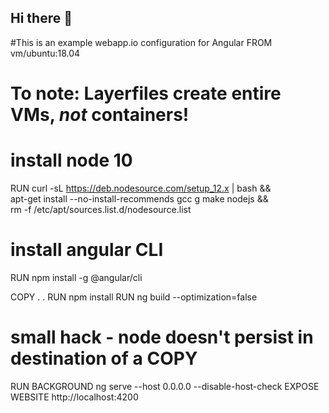 ## Hi there 👋

<!--

**Here are some ideas to get you started:**

🙋‍♀️ A short introduction - what is your organization all about?
🌈 Contribution guidelines - how can the community get involved?
👩‍💻 Useful resources - where can the community find your docs? Is there anything else the community should know?
🍿 Fun facts - what does your team eat for breakfast?
🧙 Remember, you can do mighty things with the power of [Markdown](https://docs.github.com/github/writing-on-github/getting-started-with-writing-and-formatting-on-github/basic-writing-and-formatting-syntax)
-->

#This is an example webapp.io configuration for Angular
FROM vm/ubuntu:18.04

# To note: Layerfiles create entire VMs, *not* containers!

# install node 10
RUN curl -sL https://deb.nodesource.com/setup_12.x | bash && \
    apt-get install --no-install-recommends gcc g   make nodejs && \
    rm -f /etc/apt/sources.list.d/nodesource.list

# install angular CLI
RUN npm install -g @angular/cli

COPY . .
RUN npm install
RUN ng build --optimization=false
# small hack - node doesn't persist in destination of a COPY
RUN BACKGROUND ng serve --host 0.0.0.0 --disable-host-check
EXPOSE WEBSITE http://localhost:4200

